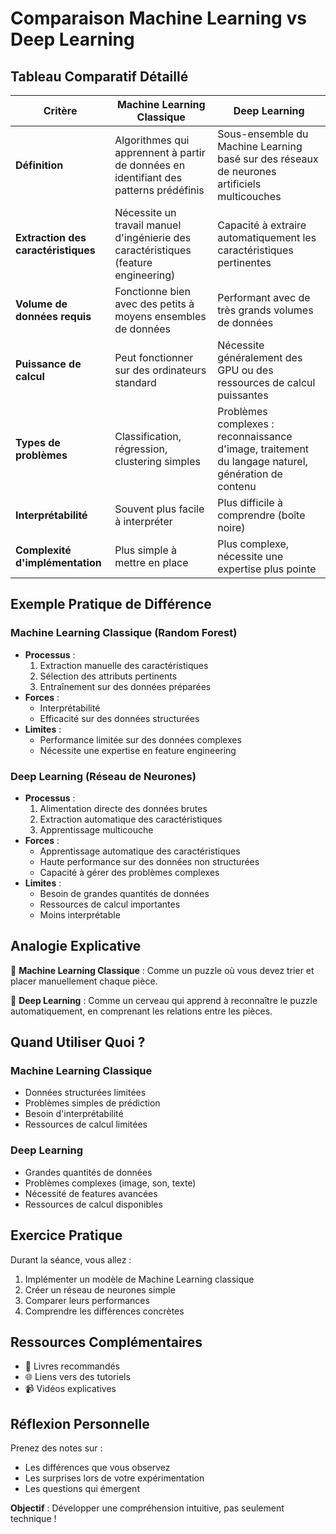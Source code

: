 # Comparaison Machine Learning vs Deep Learning

## Tableau Comparatif Détaillé

| Critère | Machine Learning Classique | Deep Learning |
|---------|----------------------------|---------------|
| **Définition** | Algorithmes qui apprennent à partir de données en identifiant des patterns prédéfinis | Sous-ensemble du Machine Learning basé sur des réseaux de neurones artificiels multicouches |
| **Extraction des caractéristiques** | Nécessite un travail manuel d'ingénierie des caractéristiques (feature engineering) | Capacité à extraire automatiquement les caractéristiques pertinentes |
| **Volume de données requis** | Fonctionne bien avec des petits à moyens ensembles de données | Performant avec de très grands volumes de données |
| **Puissance de calcul** | Peut fonctionner sur des ordinateurs standard | Nécessite généralement des GPU ou des ressources de calcul puissantes |
| **Types de problèmes** | Classification, régression, clustering simples | Problèmes complexes : reconnaissance d'image, traitement du langage naturel, génération de contenu |
| **Interprétabilité** | Souvent plus facile à interpréter | Plus difficile à comprendre (boîte noire) |
| **Complexité d'implémentation** | Plus simple à mettre en place | Plus complexe, nécessite une expertise plus pointe |

## Exemple Pratique de Différence

### Machine Learning Classique (Random Forest)
- **Processus** :
  1. Extraction manuelle des caractéristiques
  2. Sélection des attributs pertinents
  3. Entraînement sur des données préparées
- **Forces** :
  - Interprétabilité
  - Efficacité sur des données structurées
- **Limites** :
  - Performance limitée sur des données complexes
  - Nécessite une expertise en feature engineering

### Deep Learning (Réseau de Neurones)
- **Processus** :
  1. Alimentation directe des données brutes
  2. Extraction automatique des caractéristiques
  3. Apprentissage multicouche
- **Forces** :
  - Apprentissage automatique des caractéristiques
  - Haute performance sur des données non structurées
  - Capacité à gérer des problèmes complexes
- **Limites** :
  - Besoin de grandes quantités de données
  - Ressources de calcul importantes
  - Moins interprétable

## Analogie Explicative

🧩 **Machine Learning Classique** : Comme un puzzle où vous devez trier et placer manuellement chaque pièce.

🧠 **Deep Learning** : Comme un cerveau qui apprend à reconnaître le puzzle automatiquement, en comprenant les relations entre les pièces.

## Quand Utiliser Quoi ?

### Machine Learning Classique
- Données structurées limitées
- Problèmes simples de prédiction
- Besoin d'interprétabilité
- Ressources de calcul limitées

### Deep Learning
- Grandes quantités de données
- Problèmes complexes (image, son, texte)
- Nécessité de features avancées
- Ressources de calcul disponibles

## Exercice Pratique

Durant la séance, vous allez :
1. Implémenter un modèle de Machine Learning classique
2. Créer un réseau de neurones simple
3. Comparer leurs performances
4. Comprendre les différences concrètes

## Ressources Complémentaires

- 📘 Livres recommandés
- 🌐 Liens vers des tutoriels
- 📹 Vidéos explicatives

## Réflexion Personnelle

Prenez des notes sur :
- Les différences que vous observez
- Les surprises lors de votre expérimentation
- Les questions qui émergent

**Objectif** : Développer une compréhension intuitive, pas seulement technique !